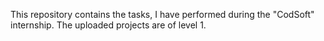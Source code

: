 This repository contains the tasks, I have performed during the "CodSoft" internship. The uploaded projects are of level 1.
